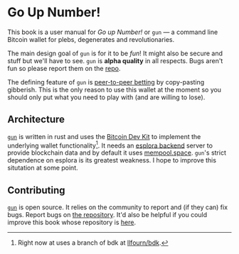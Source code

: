 # Go Up Number!

This book is a user manual for *Go up Number!* or `gun` — a command line Bitcoin wallet for plebs, degenerates and revolutionaries.

The main design goal of `gun` is for it to be *fun*!
It might also be secure and stuff but we'll have to see.
`gun` is **alpha quality** in all respects. 
Bugs aren't fun so please report them on the [repo][`gun`].

The defining feature of `gun` is [peer-to-peer betting](./bet/betting.md) by copy-pasting gibberish.
This is the only reason to use this wallet at the moment so you should only put what you need to play with (and are willing to lose).

## Architecture

[`gun`] is written in rust and uses the [Bitcoin Dev Kit](https://bitcoindevkit.org/) to implement the underlying wallet functionality[^1].
It needs an [esplora backend] server to provide blockchain data and by default it uses [mempool.space](https://mempool.space).
`gun`'s strict dependence on esplora is its greatest weakness.
I hope to improve this situtation at some point.

## Contributing

[`gun`] is open source.
It relies on the community to report and (if they can) fix bugs.
Report bugs on [the repository]( https://github.com/LLFourn/gun/issues ).
It'd also be helpful if you could improve this book whose repository is [here](https://github.com/LLFourn/gun.fun).

[`gun`]: https://github.com/LLFourn/gun
[esplora backend]: https://github.com/Blockstream/electrs
[^1]: Right now at uses a branch of bdk at [llfourn/bdk](https://github.com/llfourn/bdk/tree/gun).
